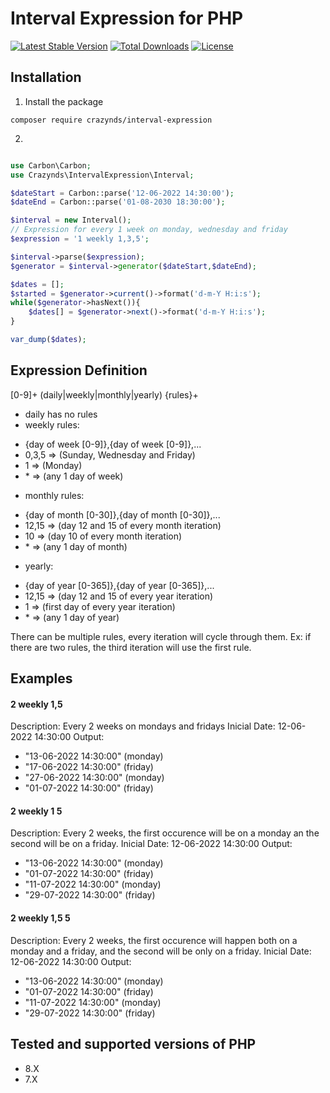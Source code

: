 # Interval Expression for PHP

[![Latest Stable Version](http://poser.pugx.org/crazynds/interval-expression/v)](https://packagist.org/packages/crazynds/interval-expression) 
[![Total Downloads](http://poser.pugx.org/crazynds/interval-expression/downloads)](https://packagist.org/packages/crazynds/interval-expression) 
[![License](http://poser.pugx.org/crazynds/interval-expression/license)](https://packagist.org/packages/crazynds/interval-expression) 



## Installation

1.  Install the package

```shell
composer require crazynds/interval-expression
```

2. 

``` php

use Carbon\Carbon;
use Crazynds\IntervalExpression\Interval;

$dateStart = Carbon::parse('12-06-2022 14:30:00');
$dateEnd = Carbon::parse('01-08-2030 18:30:00');

$interval = new Interval();
// Expression for every 1 week on monday, wednesday and friday
$expression = '1 weekly 1,3,5';

$interval->parse($expression);
$generator = $interval->generator($dateStart,$dateEnd);

$dates = [];
$started = $generator->current()->format('d-m-Y H:i:s');
while($generator->hasNext()){
    $dates[] = $generator->next()->format('d-m-Y H:i:s');
}

var_dump($dates);

```

## Expression Definition

[0-9]+ (daily|weekly|monthly|yearly) {rules}+

- daily has no rules
- weekly rules:
 * {day of week [0-9]},{day of week [0-9]},...
 * 0,3,5 => (Sunday, Wednesday and Friday)
 * 1 => (Monday)
 * \* => (any 1 day of week)

- monthly rules:
 * {day of month [0-30]},{day of month [0-30]},...
 * 12,15 => (day 12 and 15 of every month iteration)
 * 10 => (day 10 of every month iteration)
 * \* => (any 1 day of month)

- yearly:
 * {day of year [0-365]},{day of year [0-365]},...
 * 12,15 => (day 12 and 15 of every year iteration)
 * 1 => (first day of every year iteration)
 * \* => (any 1 day of year)

There can be multiple rules, every iteration will cycle through them. Ex: if there are two rules, the third iteration will use the first rule.

## Examples

#### 2 weekly 1,5
Description: Every 2 weeks on mondays and fridays
Inicial Date: 12-06-2022 14:30:00 
Output:
- "13-06-2022 14:30:00" (monday) 
- "17-06-2022 14:30:00" (friday)
- "27-06-2022 14:30:00" (monday)
- "01-07-2022 14:30:00" (friday)


#### 2 weekly 1 5
Description: Every 2 weeks, the first occurence will be on a monday an the second will be on a friday.
Inicial Date: 12-06-2022 14:30:00 
Output:
- "13-06-2022 14:30:00" (monday) 
- "01-07-2022 14:30:00" (friday)
- "11-07-2022 14:30:00" (monday) 
- "29-07-2022 14:30:00" (friday)


#### 2 weekly 1,5 5
Description: Every 2 weeks, the first occurence will happen both on a monday and a friday, and the second will be only on a friday.
Inicial Date: 12-06-2022 14:30:00 
Output:
- "13-06-2022 14:30:00" (monday) 
- "01-07-2022 14:30:00" (friday)
- "11-07-2022 14:30:00" (monday) 
- "29-07-2022 14:30:00" (friday)






## Tested and supported versions of PHP

- 8.X
- 7.X
